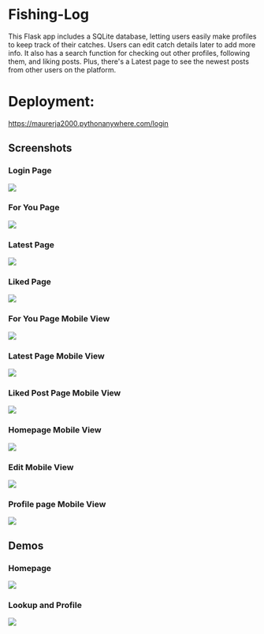 # Fishing-Log
This Flask app includes a SQLite database, letting users easily make profiles to keep track of their catches. Users can edit catch details later to add more info. It also has a search function for checking out other profiles, following them, and liking posts. Plus, there's a Latest page to see the newest posts from other users on the platform.


# Deployment:
https://maurerja2000.pythonanywhere.com/login

##  Screenshots
 
 ### Login Page
![](./screenshots/login.JPG)

 ### For You Page
 ![](./screenshots/forYou.JPG)
 ### Latest Page
![](./screenshots/latest.JPG)
 ### Liked Page
![](./screenshots/liked.JPG)
 ### For You Page Mobile View
 ![](./screenshots/mobile-forYou.JPG)
### Latest Page Mobile View
![](./screenshots/mobile-latest.JPG)

### Liked Post Page Mobile View
![](./screenshots/mobile-liked.JPG)

### Homepage Mobile View
![](./screenshots/mobile-home.JPG)

### Edit Mobile View
![](./screenshots/mobile-edit.JPG)

### Profile page Mobile View
![](./screenshots/mobile-profile.JPG)


## Demos

### Homepage
![](./screenshots/home-demo.gif)

### Lookup and Profile
![](./screenshots/profile-demo.gif)
